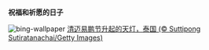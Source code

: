 
**祝福和祈愿的日子**

![bing-wallpaper](https://www.bing.com/th?id=OHR.YiPeng_ZH-CN0652265903_1920x1080.jpg)
[清迈易鹏节升起的天灯，泰国 (© Suttipong Sutiratanachai/Getty Images)](https://www.bing.com/search?q=%E6%B8%85%E8%BF%88%E6%98%93%E9%B9%8F%E8%8A%82&amp;form=hpcapt&amp;mkt=zh-cn)
  